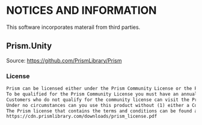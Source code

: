# NOTICES AND INFORMATION

This software incorporates materail from third parties. 

## Prism.Unity

Source: https://github.com/PrismLibrary/Prism

### License

```txt
Prism can be licensed either under the Prism Community License or the Prism Commercial license.
To be qualified for the Prism Community License you must have an annual gross revenue of less than one (1) million U.S. dollars ($1,000,000.00 USD) per year or have never received more than $3 million USD in capital from an outside source, such as private equity or venture capital, and agree to be bound by Prism's terms and conditions.
Customers who do not qualify for the community license can visit the Prism Library website (https://prismlibrary.com/) for commercial licensing options.
Under no circumstances can you use this product without (1) either a Community License or a Commercial License and (2) without agreeing and abiding by Prism's license containing all terms and conditions. 
The Prism license that contains the terms and conditions can be found at
https://cdn.prismlibrary.com/downloads/prism_license.pdf
```
